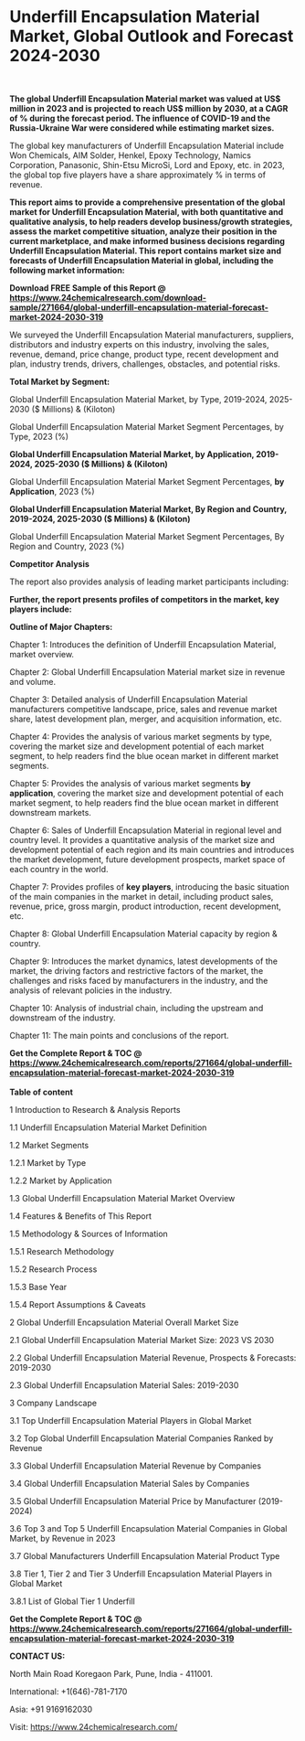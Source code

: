 <h1>Underfill Encapsulation Material Market, Global Outlook and Forecast 2024-2030</h1><br/><p><strong>The global Underfill Encapsulation Material market was valued at US$ million in 2023 and is projected to reach US$ million by 2030, at a <strong>CAGR</strong> of % during the forecast period. The influence of COVID-19 and the Russia-Ukraine War were considered while estimating market sizes.</strong></p><p>The global key manufacturers of Underfill Encapsulation Material include Won Chemicals, AIM Solder, Henkel, Epoxy Technology, Namics Corporation, Panasonic, Shin-Etsu MicroSi, Lord and Epoxy, etc. in 2023, the global top five players have a share approximately % in terms of revenue.</p><p><strong>This report aims to provide a comprehensive presentation of the global market for Underfill Encapsulation Material, with both quantitative and qualitative analysis, to help readers develop business/growth strategies, assess the market competitive situation, analyze their position in the current marketplace, and make informed business decisions regarding Underfill Encapsulation Material. This report contains market size and forecasts of Underfill Encapsulation Material in global, including the following market information:</strong></p><div><b>Download FREE Sample of this Report @ <a href="https://www.24chemicalresearch.com/download-sample/271664/global-underfill-encapsulation-material-forecast-market-2024-2030-319">https://www.24chemicalresearch.com/download-sample/271664/global-underfill-encapsulation-material-forecast-market-2024-2030-319</a></b></div><p>We surveyed the Underfill Encapsulation Material manufacturers, suppliers, distributors and industry experts on this industry, involving the sales, revenue, demand, price change, product type, recent development and plan, industry trends, drivers, challenges, obstacles, and potential risks.</p><p><strong>Total Market by Segment:</strong></p><p>Global Underfill Encapsulation Material Market, by Type, 2019-2024, 2025-2030 ($ Millions) & (Kiloton)</p><p>Global Underfill Encapsulation Material Market Segment Percentages, by Type, 2023 (%)</p><p><strong>Global Underfill Encapsulation Material Market, <strong>by Application</strong>, 2019-2024, 2025-2030 ($ Millions) & (Kiloton)</strong></p><p>Global Underfill Encapsulation Material Market Segment Percentages, <strong>by Application</strong>, 2023 (%)</p><p><strong>Global Underfill Encapsulation Material Market, By Region and Country, 2019-2024, 2025-2030 ($ Millions) & (Kiloton)</strong></p><p>Global Underfill Encapsulation Material Market Segment Percentages, By Region and Country, 2023 (%)</p><p><strong>Competitor Analysis</strong></p><p>The report also provides analysis of leading market participants including:</p><p><strong>Further, the report presents profiles of competitors in the market, <strong>key players</strong> include:</strong></p><p><strong>Outline of Major Chapters:</strong></p><p>Chapter 1: Introduces the definition of Underfill Encapsulation Material, market overview.</p><p>Chapter 2: Global Underfill Encapsulation Material market size in revenue and volume.</p><p>Chapter 3: Detailed analysis of Underfill Encapsulation Material manufacturers competitive landscape, price, sales and revenue market share, latest development plan, merger, and acquisition information, etc.</p><p>Chapter 4: Provides the analysis of various market segments by type, covering the market size and development potential of each market segment, to help readers find the blue ocean market in different market segments.</p><p>Chapter 5: Provides the analysis of various market segments <strong>by application</strong>, covering the market size and development potential of each market segment, to help readers find the blue ocean market in different downstream markets.</p><p>Chapter 6: Sales of Underfill Encapsulation Material in regional level and country level. It provides a quantitative analysis of the market size and development potential of each region and its main countries and introduces the market development, future development prospects, market space of each country in the world.</p><p>Chapter 7: Provides profiles of <strong>key players</strong>, introducing the basic situation of the main companies in the market in detail, including product sales, revenue, price, gross margin, product introduction, recent development, etc.</p><p>Chapter 8: Global Underfill Encapsulation Material capacity by region & country.</p><p>Chapter 9: Introduces the market dynamics, latest developments of the market, the driving factors and restrictive factors of the market, the challenges and risks faced by manufacturers in the industry, and the analysis of relevant policies in the industry.</p><p>Chapter 10: Analysis of industrial chain, including the upstream and downstream of the industry.</p><p>Chapter 11: The main points and conclusions of the report.</p><div><b>Get the Complete Report & TOC @ <a href="https://www.24chemicalresearch.com/reports/271664/global-underfill-encapsulation-material-forecast-market-2024-2030-319">https://www.24chemicalresearch.com/reports/271664/global-underfill-encapsulation-material-forecast-market-2024-2030-319</a></b></div><br><b>Table of content</b><p>1 Introduction to Research & Analysis Reports<br />
 
  1.1 Underfill Encapsulation Material Market Definition<br />
 
  1.2 Market Segments<br />
 
  1.2.1 Market by Type<br />
 
  1.2.2 Market by Application<br />
 
  1.3 Global Underfill Encapsulation Material Market Overview<br />
 
  1.4 Features & Benefits of This Report<br />
 
  1.5 Methodology & Sources of Information<br />
 
  1.5.1 Research Methodology<br />
 
  1.5.2 Research Process<br />
 
  1.5.3 Base Year<br />
 
  1.5.4 Report Assumptions & Caveats<br />
 
 2 Global Underfill Encapsulation Material Overall Market Size<br />
 
  2.1 Global Underfill Encapsulation Material Market Size: 2023 VS 2030<br />
 
  2.2 Global Underfill Encapsulation Material Revenue, Prospects & Forecasts: 2019-2030<br />
 
  2.3 Global Underfill Encapsulation Material Sales: 2019-2030<br />
 
 3 Company Landscape<br />
 
  3.1 Top Underfill Encapsulation Material Players in Global Market<br />
 
  3.2 Top Global Underfill Encapsulation Material Companies Ranked by Revenue<br />
 
  3.3 Global Underfill Encapsulation Material Revenue by Companies<br />
 
  3.4 Global Underfill Encapsulation Material Sales by Companies<br />
 
  3.5 Global Underfill Encapsulation Material Price by Manufacturer (2019-2024)<br />
 
  3.6 Top 3 and Top 5 Underfill Encapsulation Material Companies in Global Market, by Revenue in 2023<br />
 
  3.7 Global Manufacturers Underfill Encapsulation Material Product Type<br />
 
  3.8 Tier 1, Tier 2 and Tier 3 Underfill Encapsulation Material Players in Global Market<br />
 
  3.8.1 List of Global Tier 1 Underfill <br><div><b>Get the Complete Report & TOC @ <a href="https://www.24chemicalresearch.com/reports/271664/global-underfill-encapsulation-material-forecast-market-2024-2030-319">https://www.24chemicalresearch.com/reports/271664/global-underfill-encapsulation-material-forecast-market-2024-2030-319</a></b></div></p>
 
 <b>CONTACT US:</b><br>
 
 North Main Road Koregaon Park, Pune, India - 411001.<br/>
 
 International: +1(646)-781-7170<br/>
 
 Asia: +91 9169162030<br/>
 
 Visit: <a href="https://www.24chemicalresearch.com/">https://www.24chemicalresearch.com/</a>
 
 <br>